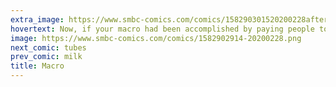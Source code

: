 ```yaml
---
extra_image: https://www.smbc-comics.com/comics/158290301520200228after.png
hovertext: Now, if your macro had been accomplished by paying people to pray on your behalf...
image: https://www.smbc-comics.com/comics/1582902914-20200228.png
next_comic: tubes
prev_comic: milk
title: Macro
---
```


